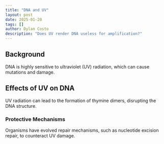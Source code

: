```yaml
---
title: "DNA and UV"
layout: post
date: 2025-01-20
tags: []
author: Dylan Costo
description: "Does UV render DNA useless for amplification?"
---
```


## Background

DNA is highly sensitive to ultraviolet (UV) radiation, which can cause mutations and damage.

## Effects of UV on DNA

UV radiation can lead to the formation of thymine dimers, disrupting the DNA structure.

### Protective Mechanisms

Organisms have evolved repair mechanisms, such as nucleotide excision repair, to counteract UV damage.
